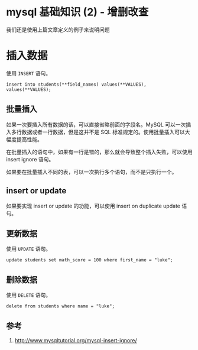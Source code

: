 # mysql 基础知识 (2) - 增删改查

<!--
ID: 5d0050f5-1144-4b1a-ac1c-60754ec8ec5f
Status: publish
Date: 2017-11-12T17:01:18
Modified: 2020-05-16T11:52:35
wp_id: 175
-->

我们还是使用上篇文章定义的例子来说明问题

# 插入数据

使用 `INSERT` 语句。

```
insert into students(**field_names) values(**VALUES), values(**VALUES);
```

## 批量插入

如果一次要插入所有数据的话，可以直接省略前面的字段名。MySQL 可以一次插入多行数据或者一行数据，但是这并不是 SQL 标准规定的。使用批量插入可以大幅度提高性能。

在批量插入的语句中，如果有一行是错的，那么就会导致整个插入失败，可以使用 insert ignore 语句。

如果要在批量插入不同的表，可以一次执行多个语句，而不是只执行一个。

## insert or update

如果要实现 insert or update 的功能，可以使用 insert on duplicate update 语句。



## 更新数据

使用 `UPDATE` 语句。

```
update students set math_score = 100 where first_name = "luke";
```

## 删除数据

使用 `DELETE` 语句。

```
delete from students where name = "luke";
```

## 参考

1. http://www.mysqltutorial.org/mysql-insert-ignore/
